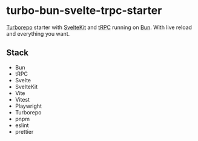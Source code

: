 # turbo-bun-svelte-trpc-starter

[Turborepo](https://turbo.build/) starter with [SvelteKit](https://kit.svelte.dev/) and
[tRPC](https://trpc.io/) running on [Bun](https://bun.sh/). With live reload and
everything you want.

## Stack

- Bun
- tRPC
- Svelte
- SvelteKit
- Vite
- Vitest
- Playwright
- Turborepo
- pnpm
- eslint
- prettier
